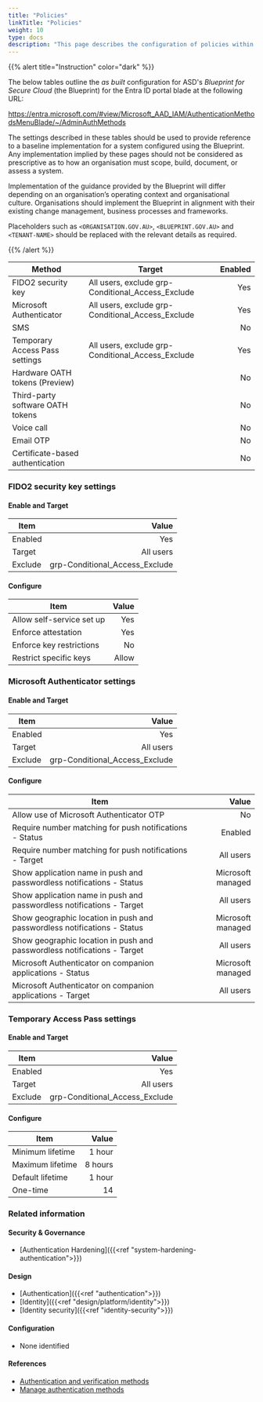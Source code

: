 ```yaml
---
title: "Policies"
linkTitle: "Policies"
weight: 10
type: docs
description: "This page describes the configuration of policies within Microsoft Entra ID associated with systems built according to the guidance provided by ASD's Blueprint for Secure Cloud."
---
```


{{% alert title="Instruction" color="dark" %}}
 
The below tables outline the *as built* configuration for ASD's *Blueprint for Secure Cloud* (the Blueprint) for the Entra ID portal blade at the following URL:

https://entra.microsoft.com/#view/Microsoft_AAD_IAM/AuthenticationMethodsMenuBlade/~/AdminAuthMethods
 
The settings described in these tables should be used to provide reference to a baseline implementation for a system configured using the Blueprint. Any implementation implied by these pages should not be considered as prescriptive as to how an organisation must scope, build, document, or assess a system.

Implementation of the guidance provided by the Blueprint will differ depending on an organisation’s operating context and organisational culture. Organisations should implement the Blueprint in alignment with their existing change management, business processes and frameworks.

Placeholders such as `<ORGANISATION.GOV.AU>`, `<BLUEPRINT.GOV.AU>` and `<TENANT-NAME>` should be replaced with the relevant details as required.
 
{{% /alert %}}

| Method                           | Target                                            | Enabled |
| -------------------------------- | ------------------------------------------------- | ------: |
| FIDO2 security key               | All users, exclude grp-Conditional_Access_Exclude |     Yes |
| Microsoft Authenticator          | All users, exclude grp-Conditional_Access_Exclude |     Yes |
| SMS                              |                                                   |      No |
| Temporary Access Pass settings   | All users, exclude grp-Conditional_Access_Exclude |     Yes |
| Hardware OATH tokens (Preview)   |                                                   |      No |
| Third-party software OATH tokens |                                                   |      No |
| Voice call                       |                                                   |      No |
| Email OTP                        |                                                   |      No |
| Certificate-based authentication |                                                   |      No |

### FIDO2 security key settings

#### Enable and Target

| Item    |                          Value |
| ------- | -----------------------------: |
| Enabled |                            Yes |
| Target  |                      All users |
| Exclude | grp-Conditional_Access_Exclude |

#### Configure

| Item                      | Value |
| ------------------------- | ----: |
| Allow self-service set up |   Yes |
| Enforce attestation       |   Yes |
| Enforce key restrictions  |    No |
| Restrict specific keys    | Allow |

### Microsoft Authenticator settings

#### Enable and Target

| Item    |                          Value |
| ------- | -----------------------------: |
| Enabled |                            Yes |
| Target  |                      All users |
| Exclude | grp-Conditional_Access_Exclude |

#### Configure

| Item                                                                     |             Value |
| ------------------------------------------------------------------------ | ----------------: |
| Allow use of Microsoft Authenticator OTP                                 |                No |
| Require number matching for push notifications - Status                  |           Enabled |
| Require number matching for push notifications - Target                  |         All users |
| Show application name in push and passwordless notifications - Status    | Microsoft managed |
| Show application name in push and passwordless notifications - Target    |         All users |
| Show geographic location in push and passwordless notifications - Status | Microsoft managed |
| Show geographic location in push and passwordless notifications - Target |         All users |
| Microsoft Authenticator on companion applications - Status               | Microsoft managed |
| Microsoft Authenticator on companion applications - Target               |         All users |

### Temporary Access Pass settings

#### Enable and Target

| Item    |                          Value |
| ------- | -----------------------------: |
| Enabled |                            Yes |
| Target  |                      All users |
| Exclude | grp-Conditional_Access_Exclude |

#### Configure

| Item             |   Value |
| ---------------- | ------: |
| Minimum lifetime |  1 hour |
| Maximum lifetime | 8 hours |
| Default lifetime |  1 hour |
| One-time         |      14 |


### Related information

#### Security & Governance

* [Authentication Hardening]({{<ref "system-hardening-authentication">}})

#### Design

* [Authentication]({{<ref "authentication">}})
* [Identity]({{<ref "design/platform/identity">}})
* [Identity security]({{<ref "identity-security">}})

#### Configuration

* None identified

#### References

* [Authentication and verification methods](https://learn.microsoft.com/entra/identity/authentication/concept-authentication-methods)
* [Manage authentication methods](https://learn.microsoft.com/entra/identity/authentication/concept-authentication-methods-manage)